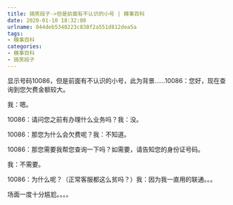 ```yaml
---
title: 搞笑段子->但是前面有不认识的小号 | 糗事百科
date: 2020-01-10 18:32:08
urlname: 044deb5340223c838f2a551d812dea5a
tags: 
- 糗事百科
categories:
- 糗事百科
- 搞笑段子
---
```

显示号码10086，但是前面有不认识的小号，此为背景……10086：您好，现在查询到您欠费金额较大。

我：嗯。

10086：请问您之前有办理什么业务吗？我：没。

10086：那您为什么会欠费呢？我：不知道。

10086：那您需要我帮您查询一下吗？如需要，请告知您的身份证号码。

我：不需要。

10086：为什么呢？（正常客服都这么贫吗？）我：因为我一直用的联通。。。

场面一度十分尴尬。。。。


